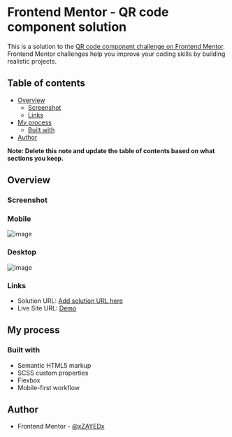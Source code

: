 # Frontend Mentor - QR code component solution

This is a solution to the [QR code component challenge on Frontend Mentor](https://www.frontendmentor.io/challenges/qr-code-component-iux_sIO_H). Frontend Mentor challenges help you improve your coding skills by building realistic projects. 

## Table of contents

- [Overview](#overview)
  - [Screenshot](#screenshot)
  - [Links](#links)
- [My process](#my-process)
  - [Built with](#built-with)
- [Author](#author)

**Note: Delete this note and update the table of contents based on what sections you keep.**

## Overview

### Screenshot

### Mobile 
![image](https://user-images.githubusercontent.com/46198029/150789385-9daeac37-b074-4b9d-924a-249916cbeb96.png)

### Desktop
![image](https://user-images.githubusercontent.com/46198029/150789606-d3a6c48c-09a0-42c5-a11b-9bfaded94def.png)


### Links

- Solution URL: [Add solution URL here](https://your-solution-url.com)
- Live Site URL: [Demo](https://xzayedx.github.io/QR-code-component-main/dist/)

## My process

### Built with

- Semantic HTML5 markup
- SCSS custom properties
- Flexbox
- Mobile-first workflow

## Author

- Frontend Mentor - [@xZAYEDx](https://www.frontendmentor.io/profile/xZAYEDx)
